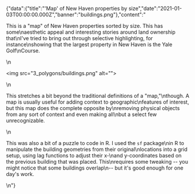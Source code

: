{"data":{"title":"'Map' of New Haven properties by size","date":"2021-01-03T00:00:00.000Z","banner":"buildings.png"},"content":"<p>This is a &quot;map&quot; of New Haven properties sorted by size. This has some\naesthetic appeal and interesting stories around land ownership that\nI&#39;ve tried to bring out through selective highlighting, for instance\nshowing that the largest property in New Haven is the Yale Golf\nCourse.</p>\n<p><img src=\"3_polygons/buildings.png\" alt=\"\"></p>\n<p>This stretches a bit beyond the traditional definitions of a &quot;map,&quot;\nthough. A map is usually useful for adding context to geographic\nfeatures of interest, but this map does the complete opposite by\nremoving physical objects from any sort of context and even making all\nbut a select few unrecognizable.</p>\n<p>This was also a bit of a puzzle to code in R. I used the <code>sf</code> package\nin R to manipulate the building geometries from their original\nlocations into a grid setup, using lag functions to adjust their x-\nand y-coordinates based on the previous building that was placed. This\nrequires some tweaking -- you might notice that some buildings overlap\n-- but it&#39;s good enough for one day&#39;s work.</p>\n"}